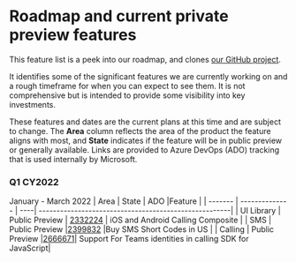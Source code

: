 # Roadmap and current private preview features

This feature list is a peek into our roadmap, and clones [our GitHub project](https://github.com/Azure/Communication/projects/1). 

It identifies some of the significant features we are currently working on and a rough timeframe for when you can expect to see them. It is not comprehensive but is intended to provide some visibility into key investments.

These features and dates are the current plans at this time and are subject to change. The **Area** column reflects the area of the product the feature aligns with most, and **State**  indicates if the feature will be in public preview or generally available.  Links are provided to Azure DevOps (ADO) tracking that is used internally by Microsoft.

### Q1 CY2022
January - March 2022
| Area    | State          | ADO |Feature                                                |
| ------- | -------------- | ----| ------------------------------------------------------|
| UI Library | Public Preview | [2332224](https://skype.visualstudio.com/SPOOL/_workitems/edit/2332224) | iOS and Android Calling Composite |
| SMS    | Public Preview |[2399832](https://skype.visualstudio.com/SPOOL/_workitems/edit/2399832)  |Buy SMS Short Codes in US |
| Calling | Public Preview |[2666671](https://skype.visualstudio.com/SPOOL/_workitems/edit/2666671)| Support For Teams identities in calling SDK for JavaScript|

